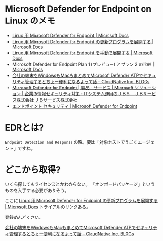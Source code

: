 # Microsoft Defender for Endpoint on Linux のメモ

- [Linux 用 Microsoft Defender for Endpoint | Microsoft Docs](https://docs.microsoft.com/ja-jp/microsoft-365/security/defender-endpoint/microsoft-defender-endpoint-linux?view=o365-worldwide)
- [Linux 用 Microsoft Defender for Endpoint の更新プログラムを展開する | Microsoft Docs](https://docs.microsoft.com/ja-jp/microsoft-365/security/defender-endpoint/linux-updates?view=o365-worldwide)
- [Linux 用 Microsoft Defender for Endpoint を手動で展開する | Microsoft Docs](https://docs.microsoft.com/ja-jp/microsoft-365/security/defender-endpoint/linux-install-manually?view=o365-worldwide)
- [Microsoft Defender for Endpoint Plan 1 (プレビュー) とプラン 2 の比較 | Microsoft Docs](https://docs.microsoft.com/ja-jp/microsoft-365/security/defender-endpoint/defender-endpoint-plan-1-2?view=o365-worldwide)
- [会社の端末をWindowsもMacもまとめてMicrosoft Defender ATPでセキュリティ管理するとちょー便利になるよって話 – CloudNative Inc. BLOGs](https://blog.cloudnative.co.jp/2114/)
- [Microsoft Defender for Endpoint | 製品・サービス | Microsoft ソリューション | 企業の情報セキュリティ対策・ITシステム運用のＪＢＳ　ＪＢサービス株式会社 ＪＢサービス株式会社](https://www.jbsvc.co.jp/products/ms/defender/windows_defender_advanced_threat_protectionatp.html)
- [エンドポイント セキュリティ | Microsoft Defender for Endpoint](https://www.microsoft.com/ja-jp/security/business/threat-protection/endpoint-defender)

# EDRとは?

`Endpoint Detection and Response` の略。要は「対象ホストでうごくエージェント」ですね。

# どこから取得?

いくら探してもライセンスとかわからない。
「オンボードパッケージ」というものを入手する必要がありそう。

ここに
[Linux 用 Microsoft Defender for Endpoint の更新プログラムを展開する | Microsoft Docs](https://docs.microsoft.com/ja-jp/microsoft-365/security/defender-endpoint/linux-updates?view=o365-worldwide)
トライアルのリンクある。

登録めんどくさい。

[会社の端末をWindowsもMacもまとめてMicrosoft Defender ATPでセキュリティ管理するとちょー便利になるよって話 – CloudNative Inc. BLOGs](https://blog.cloudnative.co.jp/2114/)
